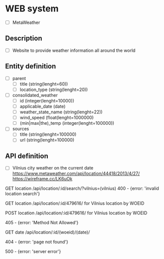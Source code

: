 # WEB system
- [ ] MetaWeather

## Description
- [ ] Website to provide weather information all around the world

## Entity definition
- [ ] parent
    - [ ] title (string(lenght=60))
    - [ ] location_type (string(lenght=20))
- [ ] consolidated_weather
    - [ ] id (integer(lenght=10000))
    - [ ] applicable_date (date)
    - [ ] weather_state_name (string(lenght=22))
    - [ ] wind_speed (float(lenght=1000000)
    - [ ] (min|max|the)_temp (integer(lenght=100000))
- [ ] sources
    - [ ] title (string(lenght=100000)
    - [ ] url (string(lenght=100000)

## API definition
- [ ] Vilnius city weather on the current date https://www.metaweather.com/api/location/44418/2013/4/27/
https://wireframe.cc/LK6uOk

GET location /api/location/:id/search/?vilnius=(vilnius) 
400 - {error: 'invalid location search'}

GET location /api/location/:id/479616/ for Vilnius location by WOEID

POST location /api/location/:id/479616/ for Vilnius location by WOEID

405 - {error: 'Method Not Allowed'}

GET date /api/location/:id/(woeid)/(date)/


404 - {error: 'page not found'}

500 - {error: 'server error'}
